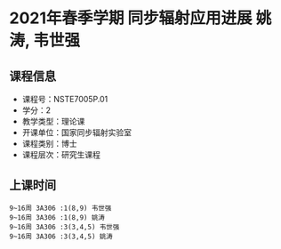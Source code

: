 # 2021年春季学期 同步辐射应用进展 姚涛, 韦世强






## 课程信息

- 课程号：NSTE7005P.01
- 学分：2
- 教学类型：理论课
- 开课单位：国家同步辐射实验室
- 课程类别：博士
- 课程层次：研究生课程

## 上课时间

```
9~16周 3A306 :1(8,9) 韦世强
9~16周 3A306 :1(8,9) 姚涛
9~16周 3A306 :3(3,4,5) 韦世强
9~16周 3A306 :3(3,4,5) 姚涛
```

